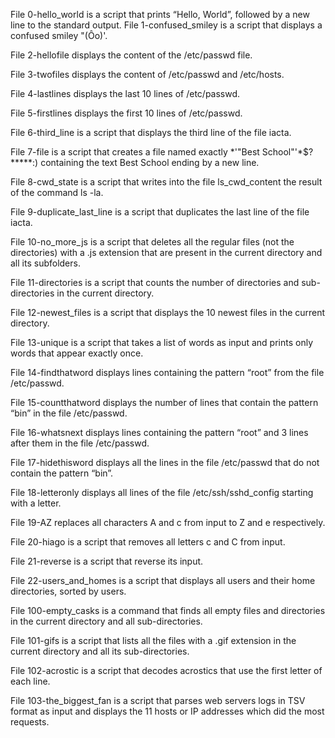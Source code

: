 File 0-hello_world is a script that prints “Hello, World”, followed by a new line to the standard output.
File 1-confused_smiley is a script that displays a confused smiley "(Ôo)'.



File 2-hellofile displays the content of the /etc/passwd file.



File 3-twofiles displays the content of /etc/passwd and /etc/hosts.



File 4-lastlines displays the last 10 lines of /etc/passwd.



File 5-firstlines displays the first 10 lines of /etc/passwd.



File 6-third_line is a script that displays the third line of the file iacta.



File 7-file is a script that creates a file named exactly *\'"Best School"'\*$?*****:) containing the text Best School ending by a new line.



File 8-cwd_state is a script that writes into the file ls_cwd_content the result of the command ls -la.



File 9-duplicate_last_line is a script that duplicates the last line of the file iacta.



File 10-no_more_js is a script that deletes all the regular files (not the directories) with a .js extension that are present in the current directory and all its subfolders.



File 11-directories is a script that counts the number of directories and sub-directories in the current directory.



File 12-newest_files is a script that displays the 10 newest files in the current directory.



File 13-unique is a script that takes a list of words as input and prints only words that appear exactly once.



File 14-findthatword displays lines containing the pattern “root” from the file /etc/passwd.



File 15-countthatword displays the number of lines that contain the pattern “bin” in the file /etc/passwd.



File 16-whatsnext displays lines containing the pattern “root” and 3 lines after them in the file /etc/passwd.



File 17-hidethisword displays all the lines in the file /etc/passwd that do not contain the pattern “bin”.



File 18-letteronly displays all lines of the file /etc/ssh/sshd_config starting with a letter.



File 19-AZ replaces all characters A and c from input to Z and e respectively.



File 20-hiago is a script that removes all letters c and C from input.



File 21-reverse is a script that reverse its input.



File 22-users_and_homes is a script that displays all users and their home directories, sorted by users.



File 100-empty_casks is a command that finds all empty files and directories in the current directory and all sub-directories.



File 101-gifs is a script that lists all the files with a .gif extension in the current directory and all its sub-directories.



File 102-acrostic is a script that decodes acrostics that use the first letter of each line.



File 103-the_biggest_fan is a script that parses web servers logs in TSV format as input and displays the 11 hosts or IP addresses which did the most requests.
